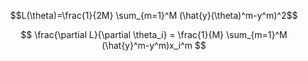 

$$L(\theta)=\frac{1}{2M} \sum_{m=1}^M (\hat{y}(\theta)^m-y^m)^2$$

$$
  \frac{\partial L}{\partial \theta_i} = \frac{1}{M} \sum_{m=1}^M (\hat{y}^m-y^m)x_i^m
$$
